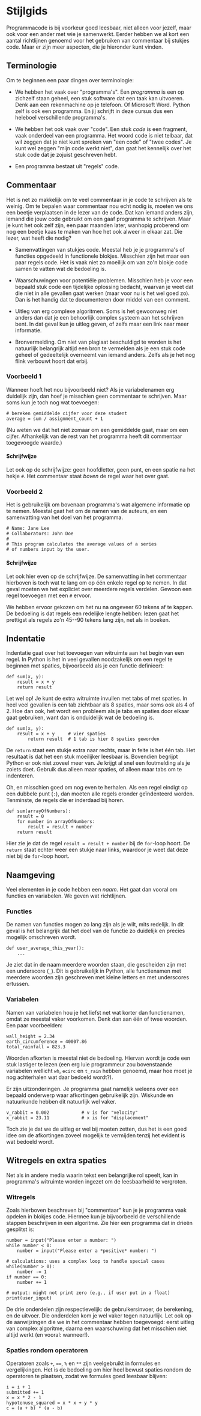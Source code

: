 # Stijlgids

Programmacode is bij voorkeur goed leesbaar, niet alleen voor jezelf, maar ook voor een ander met wie je samenwerkt. Eerder hebben we al kort een aantal richtlijnen genoemd voor het gebruiken van commentaar bij stukjes code. Maar er zijn meer aspecten, die je hieronder kunt vinden.

## Terminologie

Om te beginnen een paar dingen over terminologie:

- We hebben het vaak over "programma's". Een *programma* is een op zichzelf staan geheel, een stuk software dat een taak kan uitvoeren. Denk aan een rekenmachine op je telefoon. Of Microsoft Word. Python zelf is ook een programma. En jij schrijft in deze cursus dus een heleboel verschillende programma's.

- We hebben het ook vaak over "code". Een stuk *code* is een fragment, vaak onderdeel van een programma. Het woord code is niet telbaar, dat wil zeggen dat je niet kunt spreken van "een code" of "twee codes". Je kunt wel zeggen "mijn code werkt niet", dan gaat het kennelijk over het stuk code dat je zojuist geschreven hebt.

- Een programma bestaat uit "regels" code. 

## Commentaar

Het is net zo makkelijk om te veel commentaar in je code te schrijven als te weinig. Om te bepalen waar commentaar nou echt nodig is, moeten we ons een beetje verplaatsen in de lezer van de code. Dat kan iemand anders zijn, iemand die jouw code gebruikt om een gaaf programma te schrijven. Maar je kunt het ook zelf zijn, een paar maanden later, wanhopig proberend om nog een beetje kaas te maken van hoe het ook alweer in elkaar zat. Die lezer, wat heeft die nodig?

- Samenvattingen van stukjes code. Meestal heb je je programma's of functies opgedeeld in functionele blokjes. Misschien zijn het maar een paar regels code. Het is vaak niet zo moeilijk om van zo'n blokje code samen te vatten wat de bedoeling is.

- Waarschuwingen voor potentiële problemen. Misschien heb je voor een bepaald stuk code een tijdelijke oplossing bedacht, waarvan je weet dat die niet in alle gevallen gaat werken (maar voor nu is het wel goed zo). Dan is het handig dat te documenteren door middel van een comment.

- Uitleg van erg complexe algoritmen. Soms is het gewoonweg niet anders dan dat je een behoorlijk complex systeem aan het schrijven bent. In dat geval kun je uitleg geven, of zelfs maar een link naar meer informatie.

- Bronvermelding. Om niet van plagiaat beschuldigd te worden is het natuurlijk belangrijk altijd een bron te vermelden als je een stuk code geheel of gedeeltelijk overneemt van iemand anders. Zelfs als je het nog flink verbouwt hoort dat erbij.

### Voorbeeld 1

Wanneer hoeft het nou bijvoorbeeld niet? Als je variabelenamen erg duidelijk zijn, dan hoef je misschien geen commentaar te schrijven. Maar soms kun je toch nog wat toevoegen:

    # bereken gemiddelde cijfer voor deze student
    average = sum / assignment_count + 1

(Nu weten we dat het niet zomaar om een gemiddelde gaat, maar om een cijfer. Afhankelijk van de rest van het programma heeft dit commentaar toegevoegde waarde.)

#### Schrijfwijze

Let ook op de schrijfwijze: geen hoofdletter, geen punt, en een spatie na het hekje `#`. Het commentaar staat *boven* de regel waar het over gaat.

### Voorbeeld 2

Het is gebruikelijk om bovenaan programma's wat algemene informatie op te nemen. Meestal gaat het om de namen van de auteurs, en een samenvatting van het doel van het programma.

    # Name: Jane Lee
    # Collaborators: John Doe
    #
    # This program calculates the average values of a series
    # of numbers input by the user.

#### Schrijfwijze

Let ook hier even op de schrijfwijze. De samenvatting in het commentaar hierboven is toch wat te lang om op één enkele regel op te nemen. In dat geval moeten we het expliciet over meerdere regels verdelen. Gewoon een regel toevoegen met een `#` ervoor.

We hebben ervoor gekozen om het nu na ongeveer 60 tekens af te kappen. De bedoeling is dat regels een redelijke lengte hebben: lezen gaat het prettigst als regels zo'n 45--90 tekens lang zijn, net als in boeken.

## Indentatie

Indentatie gaat over het toevoegen van witruimte aan het begin van een regel. In Python is het in veel gevallen noodzakelijk om een regel te beginnen met spaties, bijvoorbeeld als je een functie definieert:

    def sum(x, y):
        result = x + y
        return result

Let wel op! Je kunt de extra witruimte invullen met tabs of met spaties. In heel veel gevallen is een tab zichtbaar als 8 spaties, maar soms ook als 4 of 2. Hoe dan ook, het wordt een probleem als je tabs en spaties door elkaar gaat gebruiken, want dan is onduidelijk wat de bedoeling is.

    def sum(x, y):
        result = x + y     # vier spaties
            return result  # 1 tab is hier 8 spaties geworden

De `return` staat een stukje extra naar rechts, maar in feite is het één tab. Het resultaat is dat het een stuk moeilijker leesbaar is. Bovendien begrijpt Python er ook niet zoveel meer van. Je krijgt al snel een foutmelding als je zoiets doet. Gebruik dus alleen maar spaties, of alleen maar tabs om te indenteren.

Oh, en misschien goed om nog even te herhalen. Als een regel eindigt op een dubbele punt (`:`), dan moeten alle regels eronder geïndenteerd worden. Tenminste, de regels die er inderdaad bij horen.

    def sum(arrayOfNumbers):
        result = 0
        for number in arrayOfNumbers:
            result = result + number
        return result

Hier zie je dat de regel `result = result + number` bij de `for`-loop hoort. De `return` staat echter weer een stukje naar links, waardoor je weet dat deze niet bij de `for`-loop hoort.

## Naamgeving

Veel elementen in je code hebben een *naam*. Het gaat dan vooral om functies en variabelen. We geven wat richtlijnen.

### Functies

De namen van functies mogen zo lang zijn als je wilt, mits redelijk. In dit geval is het belangrijk dat het doel van de functie zo duidelijk en precies mogelijk omschreven wordt.

    def user_average_this_year():
        ...

Je ziet dat in de naam meerdere woorden staan, die gescheiden zijn met een underscore (`_`). Dit is gebruikelijk in Python, alle functienamen met meerdere woorden zijn geschreven met kleine letters en met underscores ertussen.

### Variabelen

Namen van variabelen hou je het liefst net wat korter dan functienamen, omdat ze meestal vaker voorkomen. Denk dan aan één of twee woorden. Een paar voorbeelden:

    wall_height = 2.34
    earth_circumference = 40007.86
    total_rainfall = 823.3

Woorden afkorten is meestal niet de bedoeling. Hiervan wordt je code een stuk lastiger te lezen (een erg luie programmeur zou bovenstaande variabelen wellicht `wh`, `ecirc` en `t_rain` hebben genoemd, maar hoe moet je nog achterhalen wat daar bedoeld wordt?).

Er zijn uitzonderingen. Je programma gaat namelijk weleens over een bepaald onderwerp waar afkortingen gebruikelijk zijn. Wiskunde en natuurkunde hebben dit natuurlijk wel vaker. 

    v_rabbit = 0.002            # v is for "velocity"
    x_rabbit = 23.11            # x is for "displacement"

Toch zie je dat we de uitleg er wel bij moeten zetten, dus het is een goed idee om de afkortingen zoveel mogelijk te vermijden tenzij het evident is wat bedoeld wordt.

## Witregels en extra spaties

Net als in andere media waarin tekst een belangrijke rol speelt, kan in programma's witruimte worden ingezet om de leesbaarheid te vergroten.

### Witregels

Zoals hierboven beschreven bij "commentaar" kun je je programma vaak opdelen in blokjes code. Hiermee kun je bijvoorbeeld de verschillende stappen beschrijven in een algoritme. Zie hier een programma dat in drieën gesplitst is:

    number = input("Please enter a number: ")
    while number < 0:
        number = input("Please enter a *positive* number: ")

    # calculations: uses a complex loop to handle special cases
    while(number > 0):
        number -= 1
    if number == 0:
        number += 1

    # output: might not print zero (e.g., if user put in a float)
    print(user_input)

De drie onderdelen zijn respectievelijk: de gebruikersinvoer, de berekening, en de uitvoer. Die onderdelen kom je wel vaker tegen natuurlijk. Let ook op de aanwijzingen die we in het commentaar hebben toegevoegd: eerst uitleg van complex algoritme, daarna een waarschuwing dat het misschien niet altijd werkt (en vooral: wanneer!).

### Spaties rondom operatoren

Operatoren zoals `+`, `==`, `%` en `**` zijn veelgebruikt in formules en vergelijkingen. Het is de bedoeling om hier heel bewust spaties rondom de operatoren te plaatsen, zodat we formules goed leesbaar blijven:

    i = i + 1
    submitted += 1
    x = x * 2 - 1
    hypotenuse_squared = x * x + y * y
    c = (a + b) * (a - b)
